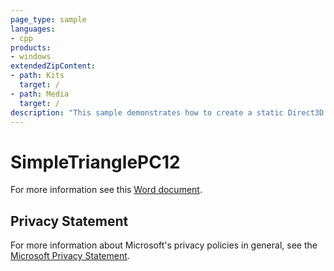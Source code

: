 ```yaml
---
page_type: sample
languages:
- cpp
products:
- windows
extendedZipContent:
- path: Kits
  target: /
- path: Media
  target: /
description: "This sample demonstrates how to create a static Direct3D 12 vertex buffer to render a triangle on screen."
---
```


# SimpleTrianglePC12

For more information see this [Word document](https://github.com/microsoft/Xbox-ATG-Samples/blob/master/PCSamples/IntroGraphics/SimpleTrianglePC12/Readme.docx).

## Privacy Statement

For more information about Microsoft's privacy policies in general, see the [Microsoft Privacy Statement](https://privacy.microsoft.com/en-us/privacystatement/).
